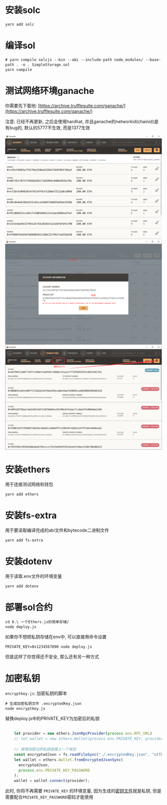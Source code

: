 # 安装solc

```shell
yarn add solc
```

# 编译sol

```shell
# yarn compile solcjs --bin --abi --include-path node_modules/ --base-path . -o . SimpleStorage.sol
yarn compile
```

# 测试网络环境ganache
你需要先下载他: [https://archive.trufflesuite.com/ganache/](https://archive.trufflesuite.com/ganache/)

注意: 已经不再更新, 之后会使用hardhat, 并且ganache的networkid(chainid)是有bug的, 默认的5777不生效, 而是1377生效

![alt text](./img/image.png)
![alt text](./img/image2.png)
![alt text](./img/image3.png)

# 安装ethers
用于连接测试网络和钱包
```shell
yarn add ethers
```

# 安装fs-extra
用于要读取编译完成的abi文件和bytecode二进制文件
```shell
yarn add fs-extra
```

# 安装dotenv
用于读取.env文件的环境变量
```shell
yarn add dotenv
```

# 部署sol合约

```shell
cd 6.\ 一个Ethers.js的简单存储/
node deploy.js
```

如果你不想把私钥存储在env中, 可以直接用命令设置
```shell
PRIVATE_KEY=0x1234567890 node deploy.js
```

但是这样了你觉得还不安全, 那么还有另一种方式

# 加密私钥
`encryptkey.js`: 加密私钥的脚本
```shell
# 生成加密私钥文件 .encryptedKey.json
node encryptkey.js
```

替换deploy.js中的PRIVATE_KEY为加密后的私钥
```js

    let provider = new ethers.JsonRpcProvider(process.env.RPC_URL)
    // let wallet = new ethers.Wallet(process.env.PRIVATE_KEY, provider)

    // 使用加密过的私钥连接上一个钱包
    const encryptedJson = fs.readFileSync("./.encryptedKey.json", "utf8");
    let wallet = ethers.Wallet.fromEncryptedJsonSync(
      encryptedJson,
      process.env.PRIVATE_KEY_PASSWORD
    );
    wallet = wallet.connect(provider);

```

此时, 你将不再需要 `PRIVATE_KEY` 的环境变量, 因为生成的[密钥文件](.encryptedKey.json)就是私钥, 但是需要配合`PRIVATE_KEY_PASSWORD`密码才能使用
